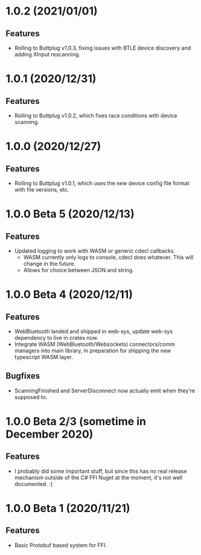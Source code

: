 # 1.0.2 (2021/01/01)

## Features

- Rolling to Buttplug v1.0.3, fixing issues with BTLE device discovery and adding XInput rescanning.

# 1.0.1 (2020/12/31)

## Features

- Rolling to Buttplug v1.0.2, which fixes race conditions with device scanning.

# 1.0.0 (2020/12/27)

## Features

- Rolling to Buttplug v1.0.1, which uses the new device config file format with file versions, etc.

# 1.0.0 Beta 5 (2020/12/13)

## Features

- Updated logging to work with WASM or generic cdecl callbacks.
  - WASM currently only logs to console, cdecl does whatever. This will change in the future.
  - Allows for choice between JSON and string.

# 1.0.0 Beta 4 (2020/12/11)

## Features

- WebBluetooth landed and shipped in web-sys, update web-sys dependency to live in crates now.
- Integrate WASM (WebBluetooth/Websockets) connectors/comm managers into main library, in
  preparation for shipping the new typescript WASM layer.

## Bugfixes

- ScanningFinished and ServerDisconnect now actually emit when they're supposed to.

# 1.0.0 Beta 2/3 (sometime in December 2020)

## Features

- I probably did some important stuff, but since this has no real release mechanism outside of the
  C# FFI Nuget at the moment, it's not well documented. :(

# 1.0.0 Beta 1 (2020/11/21)

## Features

- Basic Protobuf based system for FFI.